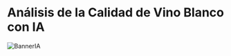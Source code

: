 # Análisis de la Calidad de Vino Blanco con IA

![BannerIA](https://github.com/user-attachments/assets/483c38dc-74cc-4f66-9446-425d4ddd4bf5)
